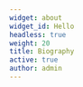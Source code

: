 ```yaml
---
widget: about
widget_id: Hello
headless: true
weight: 20
title: Biography
active: true
author: admin
---
```

